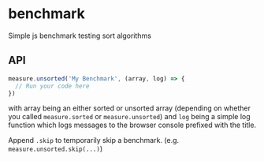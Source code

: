 # benchmark
Simple js benchmark testing sort algorithms

## API
```js
measure.unsorted('My Benchmark', (array, log) => {
  // Run your code here
})
```

with array being an either sorted or unsorted array (depending on whether you called `measure.sorted` or `measure.unsorted`) and `log` being a simple log function which logs messages to the browser console prefixed with the title.

Append `.skip` to temporarily skip a benchmark. (e.g. `measure.unsorted.skip(...)`)


